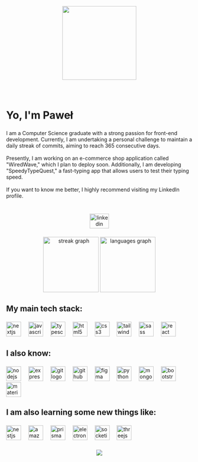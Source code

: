 <div align="center">
  <img height="200" src="https://i.imgur.com/4aqG5D2.jpg["  />
</div>

###

<br clear="both">

<h1 align="left">Yo, I'm Paweł</h1>

###

<p align="left">I am a Computer Science graduate with a strong passion for front-end development. Currently, I am undertaking a personal challenge to maintain a daily streak of commits, aiming to reach 365 consecutive days.<br><br>Presently, I am working on an e-commerce shop application called "WiredWave," which I plan to deploy soon. Additionally, I am developing "SpeedyTypeQuest," a fast-typing app that allows users to test their typing speed.<br><br>If you want to know me better, I highly recommend visiting my LinkedIn profile.</p>

###

<br clear="both">

<div align="center">
  <a href="https://www.linkedin.com/in/pbornikowski/" target="_blank">
    <img src="https://raw.githubusercontent.com/maurodesouza/profile-readme-generator/master/src/assets/icons/social/linkedin/default.svg" width="52" height="40" alt="linkedin logo"  />
  </a>
</div>

###

<div align="center">
  <img src="https://streak-stats.demolab.com?user=AoiTechDev&locale=en&mode=daily&theme=cobalt&hide_border=false&border_radius=5&order=3" height="150" alt="streak graph"  />
  <img src="https://github-readme-stats.vercel.app/api/top-langs?username=AoiTechDev&locale=en&hide_title=false&layout=compact&card_width=320&langs_count=5&theme=cobalt&hide_border=false&order=2" height="150" alt="languages graph"  />
</div>

###

<h2 align="left">My main tech stack:</h2>

###

<div align="left">
  <img src="https://img.shields.io/badge/Next.js-000000?logo=nextdotjs&logoColor=white&style=for-the-badge" height="40" alt="nextjs logo"  />
  <img width="12" />
  <img src="https://img.shields.io/badge/JavaScript-F7DF1E?logo=javascript&logoColor=black&style=for-the-badge" height="40" alt="javascript logo"  />
  <img width="12" />
  <img src="https://img.shields.io/badge/TypeScript-3178C6?logo=typescript&logoColor=white&style=for-the-badge" height="40" alt="typescript logo"  />
  <img width="12" />
  <img src="https://img.shields.io/badge/HTML5-E34F26?logo=html5&logoColor=white&style=for-the-badge" height="40" alt="html5 logo"  />
  <img width="12" />
  <img src="https://img.shields.io/badge/CSS3-1572B6?logo=css3&logoColor=white&style=for-the-badge" height="40" alt="css3 logo"  />
  <img width="12" />
  <img src="https://img.shields.io/badge/Tailwind CSS-06B6D4?logo=tailwindcss&logoColor=black&style=for-the-badge" height="40" alt="tailwindcss logo"  />
  <img width="12" />
  <img src="https://img.shields.io/badge/Sass-CC6699?logo=sass&logoColor=black&style=for-the-badge" height="40" alt="sass logo"  />
  <img width="12" />
  <img src="https://img.shields.io/badge/React-61DAFB?logo=react&logoColor=black&style=for-the-badge" height="40" alt="react logo"  />
</div>

###

<h2 align="left">I also know:</h2>

###

<div align="left">
  <img src="https://img.shields.io/badge/Node.js-339933?logo=nodedotjs&logoColor=white&style=for-the-badge" height="40" alt="nodejs logo"  />
  <img width="12" />
  <img src="https://img.shields.io/badge/Express-000000?logo=express&logoColor=white&style=for-the-badge" height="40" alt="express logo"  />
  <img width="12" />
  <img src="https://img.shields.io/badge/Git-F05032?logo=git&logoColor=white&style=for-the-badge" height="40" alt="git logo"  />
  <img width="12" />
  <img src="https://img.shields.io/badge/GitHub-181717?logo=github&logoColor=white&style=for-the-badge" height="40" alt="github logo"  />
  <img width="12" />
  <img src="https://img.shields.io/badge/Figma-F24E1E?logo=figma&logoColor=white&style=for-the-badge" height="40" alt="figma logo"  />
  <img width="12" />
  <img src="https://img.shields.io/badge/Python-3776AB?logo=python&logoColor=white&style=for-the-badge" height="40" alt="python logo"  />
  <img width="12" />
  <img src="https://img.shields.io/badge/MongoDB-47A248?logo=mongodb&logoColor=white&style=for-the-badge" height="40" alt="mongodb logo"  />
  <img width="12" />
  <img src="https://img.shields.io/badge/Bootstrap-7952B3?logo=bootstrap&logoColor=white&style=for-the-badge" height="40" alt="bootstrap logo"  />
  <img width="12" />
  <img src="https://img.shields.io/badge/MUI-007FFF?logo=mui&logoColor=white&style=for-the-badge" height="40" alt="materialui logo"  />
</div>

###

<h2 align="left">I am also learning some new things like:</h2>

###

<div align="left">
  <img src="https://img.shields.io/badge/NestJS-E0234E?logo=nestjs&logoColor=white&style=for-the-badge" height="40" alt="nestjs logo"  />
  <img width="12" />
  <img src="https://img.shields.io/badge/Amazon AWS-232F3E?logo=amazonaws&logoColor=white&style=for-the-badge" height="40" alt="amazonwebservices logo"  />
  <img width="12" />
  <img src="https://img.shields.io/badge/Prisma-2D3748?logo=prisma&logoColor=white&style=for-the-badge" height="40" alt="prisma logo"  />
  <img width="12" />
  <img src="https://img.shields.io/badge/Electron-47848F?logo=electron&logoColor=white&style=for-the-badge" height="40" alt="electron logo"  />
  <img width="12" />
  <img src="https://img.shields.io/badge/Socket.io-010101?logo=socketdotio&logoColor=white&style=for-the-badge" height="40" alt="socketio logo"  />
  <img width="12" />
  <img src="https://img.shields.io/badge/Three.js-000000?logo=threedotjs&logoColor=white&style=for-the-badge" height="40" alt="threejs logo"  />
</div>

###



###

<div align="center">
  <img src="https://profile-counter.glitch.me/AoiTechDev/count.svg?"  />
</div>

###
